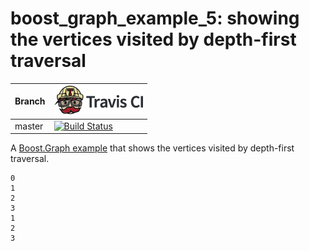 # boost_graph_example_5: showing the vertices visited by depth-first traversal

Branch|[![Travis CI logo](TravisCI.png)](https://travis-ci.org)
---|---
master|[![Build Status](https://travis-ci.org/richelbilderbeek/boost_graph_example_3.svg?branch=master)](https://travis-ci.org/richelbilderbeek/boost_graph_example_3)

A [Boost.Graph example](https://github.com/richelbilderbeek/boost_graph_examples) 
that shows the vertices visited by depth-first traversal.

```
0
1
2
3
1
2
3
```
